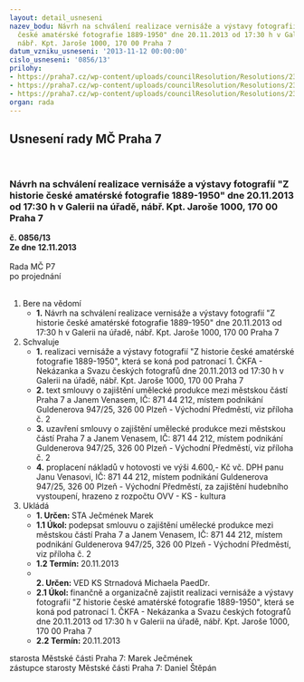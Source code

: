 ```yaml
---
layout: detail_usneseni
nazev_bodu: Návrh na schválení realizace vernisáže a výstavy fotografií "Z historie
  české amatérské fotografie 1889-1950" dne 20.11.2013 od 17:30 h v Galerii na úřadě,
  nábř. Kpt. Jaroše 1000, 170 00 Praha 7
datum_vzniku_usneseni: '2013-11-12 00:00:00'
cislo_usneseni: '0856/13'
prilohy:
- https://praha7.cz/wp-content/uploads/councilResolution/Resolutions/23525/59-13-zapis_z_8_jednani_kk_ze_dne_07_10_2013.doc
- https://praha7.cz/wp-content/uploads/councilResolution/Resolutions/23525/59-13-s53_jan_venas_vernisaz_20_11_2013.doc
- https://praha7.cz/wp-content/uploads/councilResolution/Resolutions/23525/59-13-rzp_jan_venas.pdf
organ: rada
---
```

<div id="ucUsn_pList" class="usn">
	<span><h2>Usnesení rady MČ Praha 7 </h2>
<br></span><div class="standBody">
<span><h3>Návrh na schválení realizace vernisáže a výstavy fotografií "Z historie české amatérské fotografie 1889-1950" dne 20.11.2013 od 17:30 h v Galerii na úřadě, nábř. Kpt. Jaroše 1000, 170 00 Praha 7</h3></span><div class="center">
		<strong>č. 0856/13</strong><br>
	</div>
<div class="center">
		<strong>Ze dne 12.11.2013</strong><br><br>
	</div>Rada MČ P7<br> po projednání<br><br><ol>
<li>Bere na vědomí<ul><li>
<strong>1.</strong> Návrh na schválení realizace vernisáže a výstavy fotografií "Z historie české amatérské fotografie 1889-1950" dne 20.11.2013 od 17:30 h v Galerii na úřadě, nábř. Kpt. Jaroše 1000, 170 00 Praha 7</li></ul>
</li>
<li>Schvaluje<ul>
<li>
<strong>1.</strong> realizaci vernisáže a výstavy fotografií "Z historie české amatérské fotografie 1889-1950", která se koná pod patronací 1. ČKFA - Nekázanka a Svazu českých fotografů dne 20.11.2013 od 17:30 h v Galerii na úřadě, nábř. Kpt. Jaroše 1000, 170 00 Praha 7</li>
<li>
<strong>2.</strong> text smlouvy o zajištění umělecké produkce mezi městskou částí Praha 7 a Janem Venasem, IČ: 871 44 212, místem podnikání Guldenerova 947/25, 326 00 Plzeň - Východní Předměstí, viz příloha č. 2</li>
<li>
<strong>3.</strong> uzavření smlouvy o zajištění umělecké produkce mezi městskou částí Praha 7 a Janem Venasem, IČ: 871 44 212, místem podnikání Guldenerova 947/25, 326 00 Plzeň - Východní Předměstí, viz příloha č. 2</li>
<li>
<strong>4.</strong> proplacení nákladů v hotovosti ve výši 4.600,- Kč vč. DPH panu Janu Venasovi, IČ: 871 44 212, místem podnikání Guldenerova 947/25, 326 00 Plzeň - Východní Předměstí, za zajištění hudebního vystoupení, hrazeno z rozpočtu OVV - KS - kultura     </li>
</ul>
</li>
<li>Ukládá<ul>
<li>
<strong>1. Určen: </strong>STA Ječmének Marek</li>
<li>
<strong>1.1 Úkol: </strong>podepsat smlouvu o zajištění umělecké produkce mezi městskou částí Praha 7 a Janem Venasem, IČ: 871 44 212, místem podnikání Guldenerova 947/25, 326 00 Plzeň - Východní Předměstí, viz příloha č. 2</li>
<li>
<strong>1.2 Termín: </strong>20.11.2013</li>
<li>
<strong><br>2. Určen: </strong>VED KS Strnadová Michaela PaedDr.</li>
<li>
<strong>2.1 Úkol: </strong>finančně a organizačně zajistit realizaci vernisáže a výstavy fotografií "Z historie české amatérské fotografie 1889-1950", která se koná pod patronací 1. ČKFA - Nekázanka a Svazu českých fotografů dne 20.11.2013 od 17:30 h v Galerii na úřadě, nábř. Kpt. Jaroše 1000, 170 00 Praha 7</li>
<li>
<strong>2.2 Termín: </strong>20.11.2013</li>
</ul>
</li>
</ol>starosta Městské části Praha 7: Marek Ječmének<br>zástupce starosty Městské části Praha 7: Daniel Štěpán 
</div>
</div>